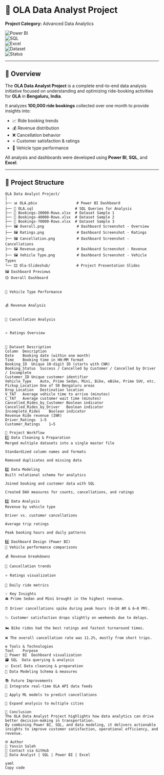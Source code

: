# 🚗 OLA Data Analyst Project  
**Project Category:** Advanced Data Analytics  

![Power BI](https://img.shields.io/badge/Power%20BI-Dashboards-yellow?style=flat&logo=powerbi)  
![SQL](https://img.shields.io/badge/SQL-Data%20Queries-orange?style=flat&logo=postgresql)  
![Excel](https://img.shields.io/badge/Excel-Data%20Cleaning-green?style=flat&logo=microsoft-excel)  
![Dataset](https://img.shields.io/badge/Dataset-100K%20Bookings-blue?style=flat)  
![Status](https://img.shields.io/badge/Status-Completed-brightgreen?style=flat)

---

## 🧠 Overview  
The **OLA Data Analyst Project** is a complete end-to-end data analysis initiative focused on understanding and optimizing ride-booking activities for **OLA** in **Bengaluru, India**.  

It analyzes **100,000 ride bookings** collected over one month to provide insights into:  
- 📈 Ride booking trends  
- 💰 Revenue distribution  
- ❌ Cancellation behavior  
- ⭐ Customer satisfaction & ratings  
- 🚗 Vehicle type performance  

All analysis and dashboards were developed using **Power BI**, **SQL**, and **Excel**.

---

## 📂 Project Structure  

```plaintext
OLA Data Analyst Project/
│
├── 📊 OLA.pbix                  # Power BI Dashboard
├── 🧮 OLA.sql                   # SQL Queries for Analysis
├── 📘 Bookings-20000-Rows.xlsx  # Dataset Sample 1
├── 📘 Bookings-40000-Rows.xlsx  # Dataset Sample 2
├── 📘 Bookings-70000-Rows.xlsx  # Dataset Sample 3
├── 🖼️ Overall.png               # Dashboard Screenshot - Overview
├── 🖼️ Ratings.png               # Dashboard Screenshot - Ratings
├── 🖼️ Cancellation.png          # Dashboard Screenshot - Cancellations
├── 🖼️ Revenue.png               # Dashboard Screenshot - Revenue
├── 🖼️ Vehicle Type.png          # Dashboard Screenshot - Vehicle Types
└── 🎞️ Ola-Slideshub/            # Project Presentation Slides
🖼️ Dashboard Previews
🟡 Overall Dashboard


🚗 Vehicle Type Performance


💰 Revenue Analysis


🔁 Cancellation Analysis


⭐ Ratings Overview


📑 Dataset Description
Column	Description
Date	Booking date (within one month)
Time	Booking time in HH:MM format
Booking_ID	Unique 10-digit ID (starts with CNR)
Booking_Status	Success / Cancelled by Customer / Cancelled by Driver / Incomplete
Customer_ID	Unique customer identifier
Vehicle_Type	Auto, Prime Sedan, Mini, Bike, eBike, Prime SUV, etc.
Pickup_Location	One of 50 Bengaluru areas
Drop_Location	Destination location
V_TAT	Average vehicle time to arrive (minutes)
C_TAT	Average customer wait time (minutes)
Cancelled_Rides_by_Customer	Boolean indicator
Cancelled_Rides_by_Driver	Boolean indicator
Incomplete_Rides	Boolean indicator
Revenue	Ride revenue (INR)
Driver_Ratings	1–5
Customer_Ratings	1–5

🧭 Project Workflow
1️⃣ Data Cleaning & Preparation
Merged multiple datasets into a single master file

Standardized column names and formats

Removed duplicates and missing data

2️⃣ Data Modeling
Built relational schema for analytics

Joined booking and customer data with SQL

Created DAX measures for counts, cancellations, and ratings

3️⃣ Data Analysis
Revenue by vehicle type

Driver vs. customer cancellations

Average trip ratings

Peak booking hours and daily patterns

4️⃣ Dashboard Design (Power BI)
🚗 Vehicle performance comparisons

💰 Revenue breakdowns

🔁 Cancellation trends

⭐ Ratings visualization

📅 Daily ride metrics

💡 Key Insights
🚘 Prime Sedan and Mini brought in the highest revenue.

⏰ Driver cancellations spike during peak hours (8–10 AM & 6–8 PM).

📉 Customer satisfaction drops slightly on weekends due to delays.

🏍️ Bike rides had the best ratings and fastest turnaround times.

❌ The overall cancellation rate was 11.2%, mostly from short trips.

⚙️ Tools & Technologies
Tool	Purpose
🧩 Power BI	Dashboard visualization
🗃️ SQL	Data querying & analysis
📈 Excel	Data cleaning & preparation
🧠 Data Modeling	Schema & measures

📚 Future Improvements
🔄 Integrate real-time OLA API data feeds

🤖 Apply ML models to predict cancellations

🌆 Expand analysis to multiple cities

🏁 Conclusion
The OLA Data Analyst Project highlights how data analytics can drive better decision-making in transportation.
By combining Power BI, SQL, and data modeling, it delivers actionable insights to improve customer satisfaction, operational efficiency, and revenue.

🌐 Author
👤 Yassin Saleh
📧 Contact via GitHub
💼 Data Analyst | SQL | Power BI | Excel

yaml
Copy code
